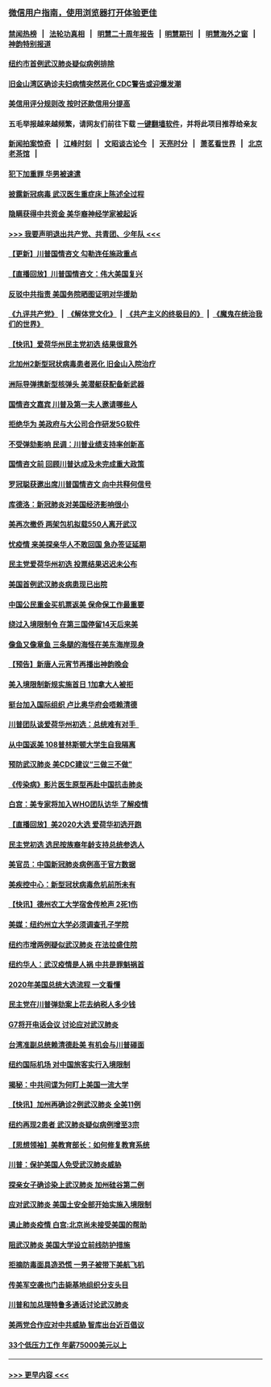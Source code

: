 ### [微信用户指南，使用浏览器打开体验更佳](https://github.com/gfw-breaker/banned-news1/blob/master/indexes/wechat-guide.md?t=0)
#### [禁闻热榜](热点新闻.md?t=0)  &nbsp;&nbsp;|&nbsp;&nbsp; [法轮功真相](https://github.com/gfw-breaker/truth/blob/master/README.md?t=0) &nbsp;&nbsp;|&nbsp;&nbsp; [明慧二十周年报告](https://github.com/gfw-breaker/mh-reports/blob/master/README.md?t=0) &nbsp;&nbsp;|&nbsp;&nbsp;[明慧期刊](https://github.com/gfw-breaker/mh-qikan) &nbsp;&nbsp;|&nbsp;&nbsp; [明慧海外之窗](https://github.com/gfw-breaker/mh-news/blob/master/README.md?t=0) &nbsp;&nbsp;|&nbsp;&nbsp; [神韵特别报道](https://github.com/gfw-breaker/mh-news/blob/master/shenyun.md?t=0)
#### [纽约市首例武汉肺炎疑似病例排除](../pages/nsc412/n11844989.md?t=02051601) 
#### [旧金山湾区确诊夫妇病情突然恶化     CDC警告或迎爆发潮](../pages/nsc412/n11845730.md?t=02051601) 
#### [美信用评分规则改  按时还款信用分提高](../pages/nsc412/n11845488.md?t=02051601) 
#### 五毛举报越来越频繁，请网友们前往下载 [一键翻墙软件](https://github.com/gfw-breaker/ssr-accounts)，并将此项目推荐给亲友
#### [新闻拍案惊奇](https://github.com/gfw-breaker/banned-news1/blob/master/pages/link4.md) &nbsp;&nbsp;|&nbsp;&nbsp; [江峰时刻](https://github.com/gfw-breaker/banned-news1/blob/master/pages/link4.md) &nbsp;&nbsp;|&nbsp;&nbsp; [文昭谈古论今](https://github.com/gfw-breaker/banned-news1/blob/master/pages/link4.md) &nbsp;&nbsp;|&nbsp;&nbsp; [天亮时分](https://github.com/gfw-breaker/banned-news1/blob/master/pages/link4.md) &nbsp;&nbsp;|&nbsp;&nbsp; [萧茗看世界](https://github.com/gfw-breaker/banned-news1/blob/master/pages/link4.md) &nbsp;&nbsp;|&nbsp;&nbsp; [北京老茶馆](https://github.com/gfw-breaker/banned-news1/blob/master/pages/link4.md) &nbsp;&nbsp;|&nbsp;&nbsp; 
#### [犯下加重罪 华男被速遣](../pages/nsc412/n11845476.md?t=02051601) 
#### [披露新冠病毒 武汉医生重症床上陈述全过程](../pages/nsc412/n11845150.md?t=02051601) 
#### [隐瞒获得中共资金 美华裔神经学家被起诉](../pages/nsc412/n11844879.md?t=02051601) 
#### [>>> 我要声明退出共产党、共青团、少年队 <<<](https://github.com/begood0513/goodnews/blob/master/quit/letter.md) 
#### [【更新】川普国情咨文 勾勒连任施政重点](../pages/nsc412/n11845223.md?t=02051601) 
#### [【直播回放】川普国情咨文：伟大美国复兴](../pages/nsc412/n11842079.md?t=02051601) 
#### [反驳中共指责 美国务院晒图证明对华援助](../pages/nsc412/n11844859.md?t=02051601) 
#### [《九评共产党》](https://github.com/begood0513/9ping.md/blob/master/README.md) &nbsp;|&nbsp; [《解体党文化》](../../../../jtdwh.md/blob/master/README.md)  &nbsp;|&nbsp; [《共产主义的终极目的》](../../../../gczydzjmd.md/blob/master/README.md) &nbsp;|&nbsp; [《魔鬼在统治我们的世界》](../../../../mgztzwmdsj.md/blob/master/README.md) 
#### [【快讯】爱荷华州民主党初选 结果很意外](../pages/nsc412/n11844878.md?t=02051601) 
#### [北加州2新型冠状病毒患者恶化 旧金山入院治疗](../pages/nsc412/n11844842.md?t=02051601) 
#### [洲际导弹携新型核弹头 美潜艇获配备新武器](../pages/nsc412/n11844680.md?t=02051601) 
#### [国情咨文嘉宾 川普及第一夫人邀请哪些人](../pages/nsc412/n11844712.md?t=02051601) 
#### [拒绝华为 美政府与大公司合作研发5G软件](../pages/nsc412/n11844625.md?t=02051601) 
#### [不受弹劾影响 民调：川普业绩支持率创新高](../pages/nsc412/n11844622.md?t=02051601) 
#### [国情咨文前 回顾川普达成及未完成重大政策](../pages/nsc412/n11844581.md?t=02051601) 
#### [罗冠聪获邀出席川普国情咨文 向中共释何信号](../pages/nsc412/n11844355.md?t=02051601) 
#### [库德洛：新冠肺炎对美国经济影响很小](../pages/nsc412/n11844418.md?t=02051601) 
#### [美再次撤侨 两架包机拟载550人离开武汉](../pages/nsc412/n11844407.md?t=02051601) 
#### [忧疫情 来美探亲华人不敢回国 急办签证延期](../pages/nsc412/n11843344.md?t=02051601) 
#### [民主党爱荷华州初选 投票结果迟迟未公布](../pages/nsc412/n11844207.md?t=02051601) 
#### [美国首例武汉肺炎病患现已出院](../pages/nsc412/n11842740.md?t=02051601) 
#### [中国公民重金买机票返美 保命保工作最重要](../pages/nsc412/n11843282.md?t=02051601) 
#### [绕过入境限制令  在第三国停留14天后来美](../pages/nsc412/n11843341.md?t=02051601) 
#### [像鱼又像章鱼 三条腿的海怪在美东海岸现身](../pages/nsc412/n11843092.md?t=02051601) 
#### [【预告】新唐人元宵节再播出神韵晚会](../pages/nsc412/n11843192.md?t=02051601) 
#### [美入境限制新规实施首日 1加拿大人被拒](../pages/nsc412/n11843058.md?t=02051601) 
#### [挺台加入国际组织 卢比奥华府会唔赖清德](../pages/nsc412/n11843023.md?t=02051601) 
#### [川普团队谈爱荷华州初选：总统难有对手  ](../pages/nsc412/n11842867.md?t=02051601) 
#### [从中国返美 108普林斯顿大学生自我隔离](../pages/nsc412/n11842714.md?t=02051601) 
#### [预防武汉肺炎 美CDC建议“三做三不做”](../pages/nsc412/n11842700.md?t=02051601) 
#### [《传染病》影片医生原型再赴中国抗击肺炎](../pages/nsc412/n11842626.md?t=02051601) 
#### [白宫：美专家将加入WHO团队访华 了解疫情](../pages/nsc412/n11842198.md?t=02051601) 
#### [【直播回放】美2020大选 爱荷华初选开跑](../pages/nsc412/n11841820.md?t=02051601) 
#### [民主党初选 选民按族裔年龄支持总统参选人](../pages/nsc412/n11842239.md?t=02051601) 
#### [美官员：中国新冠肺炎病例高于官方数据](../pages/nsc412/n11842452.md?t=02051601) 
#### [美疾控中心：新型冠状病毒危机前所未有](../pages/nsc412/n11842406.md?t=02051601) 
#### [【快讯】德州农工大学宿舍传枪声 2死1伤](../pages/nsc412/n11842279.md?t=02051601) 
#### [美媒：纽约州立大学必须调查孔子学院](../pages/nsc412/n11840637.md?t=02051601) 
#### [纽约市增两例疑似武汉肺炎 在法拉盛住院](../pages/nsc412/n11840625.md?t=02051601) 
#### [纽约华人：武汉疫情是人祸 中共是罪魁祸首](../pages/nsc412/n11840631.md?t=02051601) 
#### [2020年美国总统大选流程 一文看懂](../pages/nsc412/n11842056.md?t=02051601) 
#### [民主党在川普弹劾案上花去纳税人多少钱](../pages/nsc412/n11841941.md?t=02051601) 
#### [G7将开电话会议 讨论应对武汉肺炎](../pages/nsc412/n11841658.md?t=02051601) 
#### [台湾准副总统赖清德赴美 有机会与川普碰面](../pages/nsc412/n11841332.md?t=02051601) 
#### [纽约国际机场  对中国旅客实行入境限制](../pages/nsc412/n11840619.md?t=02051601) 
#### [揭秘：中共间谍为何盯上美国一流大学](../pages/nsc412/n11840270.md?t=02051601) 
#### [【快讯】加州再确诊2例武汉肺炎 全美11例](../pages/nsc412/n11840339.md?t=02051601) 
#### [纽约再现2患者 武汉肺炎疑似病例增至3宗](../pages/nsc412/n11840010.md?t=02051601) 
#### [【思想领袖】美教育部长：如何修复教育系统](../pages/nsc412/n11690865.md?t=02051601) 
#### [川普：保护美国人免受武汉肺炎威胁](../pages/nsc412/n11839718.md?t=02051601) 
#### [探亲女子确诊染上武汉肺炎 加州硅谷第二例](../pages/nsc412/n11839784.md?t=02051601) 
#### [应对武汉肺炎 美国土安全部开始实施入境限制](../pages/nsc412/n11839729.md?t=02051601) 
#### [遏止肺炎疫情 白宫:北京尚未接受美国的帮助](../pages/nsc412/n11839660.md?t=02051601) 
#### [阻武汉肺炎 美国大学设立前线防护措施](../pages/nsc412/n11839479.md?t=02051601) 
#### [拒摘防毒面具造恐慌 一男子被带下美航飞机](../pages/nsc412/n11839455.md?t=02051601) 
#### [传美军空袭也门击毙基地组织分支头目](../pages/nsc412/n11839210.md?t=02051601) 
#### [川普和加总理特鲁多通话讨论武汉肺炎](../pages/nsc412/n11839128.md?t=02051601) 
#### [美两党合作应对中共威胁 智库出台近百倡议](../pages/nsc412/n11838437.md?t=02051601) 
#### [33个低压力工作 年薪75000美元以上](../pages/nsc412/n11834441.md?t=02051601) 

----
#### [ >>> 更早内容 <<< ](../indexes/nsc412-earlier.md)
